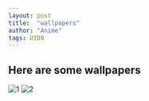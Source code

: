 ```yaml
---
layout: post 
title:  "wallpapers"
author: "Anime"
tags: UID0
---
```


## Here are some wallpapers
![1](https://raw.githubusercontent.com/UID-0000000/UID-0000000.github.io/main/images/bochi1.jpg)
![2](https://raw.githubusercontent.com/UID-0000000/UID-0000000.github.io/main/images/liang1.jpg)
